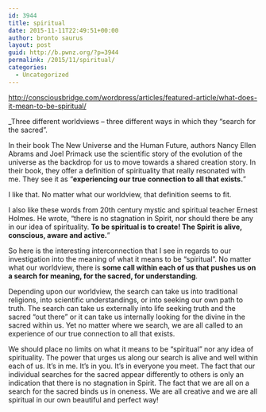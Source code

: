 ```yaml
---
id: 3944
title: spiritual
date: 2015-11-11T22:49:51+00:00
author: bronto saurus
layout: post
guid: http://b.pwnz.org/?p=3944
permalink: /2015/11/spiritual/
categories:
  - Uncategorized
---
```

http://consciousbridge.com/wordpress/articles/featured-article/what-does-it-mean-to-be-spiritual/

_Three different worldviews – three different ways in which they “search for the sacred”.</p> 

In their book The New Universe and the Human Future, authors Nancy Ellen Abrams and Joel Primack use the scientific story of the evolution of the universe as the backdrop for us to move towards a shared creation story. In their book, they offer a definition of spirituality that really resonated with me. They see it as “**experiencing our true connection to all that exists.**”

I like that. No matter what our worldview, that definition seems to fit.

I also like these words from 20th century mystic and spiritual teacher Ernest Holmes. He wrote, “there is no stagnation in Spirit, nor should there be any in our idea of spirituality. **To be spiritual is to create! The Spirit is alive, conscious, aware and active.**”

So here is the interesting interconnection that I see in regards to our investigation into the meaning of what it means to be “spiritual”. No matter what our worldview, there is **some call within each of us that pushes us on a search for meaning, for the sacred, for understanding**.

Depending upon our worldview, the search can take us into traditional religions, into scientific understandings, or into seeking our own path to truth. The search can take us externally into life seeking truth and the sacred “out there” or it can take us internally looking for the divine in the sacred within us. Yet no matter where we search, we are all called to an experience of our true connection to all that exists.

We should place no limits on what it means to be “spiritual” nor any idea of spirituality. The power that urges us along our search is alive and well within each of us. It’s in me. It’s in you. It’s in everyone you meet. The fact that our individual searches for the sacred appear differently to others is only an indication that there is no stagnation in Spirit. The fact that we are all on a search for the sacred binds us in oneness. We are all creative and we are all spiritual in our own beautiful and perfect way!</em>
